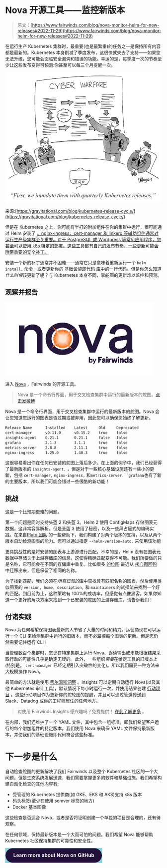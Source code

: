 # Nova 开源工具——监控新版本

> 原文：[https://www.fairwinds.com/blog/nova-monitor-helm-for-new-releases#2022-11-29](https://www.fairwinds.com/blog/nova-monitor-helm-for-new-releases#2022-11-29)

 在运行生产 Kubernetes 集群时，最重要(也是最繁重)的任务之一是保持所有内容都是最新的。Kubernetes 本身削减了季度发布，这很快就失去了支持——如果您无法升级，您可能会面临安全漏洞和错误的功能。幸运的是，每季度一次的节奏至少让这些发布变得可预测:你甚至可以每三个月提醒一次。

![Cyber warfare cartoon "First we inundate them with quarterly Kubernetes releases."](img/d977bb68609f7989ebb9f3e0f4c9743f.png)

来源:[https://gravitational.com/blog/kubernetes-release-cycle/](https://gravitational.com/blog/kubernetes-release-cycle/)

但是在 Kubernetes 之上，你可能有半打的附加组件在你的集群中运行，很可能通过 Helm 安装了 [。nginx-ingress、cert-manager 和 linkerd 等辅助组件通常对运行生产级集群至关重要。对于 PostgreSQL 或 Wordpress 等常见应用程序，您甚至可以使用 k8s 特定的部署。这些工具都有自己的发布节奏，一些更新可能会附带重要的安全补丁。](https://helm.sh/)

安装一个新的补丁通常并不困难——通常它只是意味着重新运行一个 `helm install,` 命令，或者更新你的 [基础设施即代码](https://www.fairwinds.com/blog/why-infrastructure-as-code-kubernetes) 库中的一行代码。但是你怎么知道*什么时候*该更新了呢？与 Kubernetes 本身不同，掌舵图的更新难以监控和预测。

## **观察并报告**

![Nova_bfw_color](img/6de3d5b115b20dfc52e623be4eb8139c.png)

进入 [Nova](https://github.com/FairwindsOps/Nova/) ，Fairwinds 的开源工具。

> Nova 是一个命令行界面，用于交叉检查集群中运行的最新版本的舵图。[点击发微博](https://ctt.ac/8q0Af)

Nova 是一个命令行界面，用于交叉检查集群中运行的最新版本的舵图。Nova 会让您知道您运行的图表是否过期或被弃用，因此您可以确保您始终了解更新。

```
Release Name      Installed    Latest     Old     Deprecated
cert-manager      v0.11.0      v0.15.2    true    false
insights-agent    0.21.1       0.21.1     false   false
grafana           2.1.3        3.1.1      true    false
metrics-server    2.8.8        2.11.1     true    false
nginx-ingress     1.25.0       1.40.3     true    false 
```

这很容易看出你在任何已安装的舵图上落后多少。在上面的例子中，我们已经获得了最新版本的 `insights-agent,` ，但是对于一些核心基础设施还有一些小的更新，包括 `cert-manager,` `nginx-ingress,` 和`metrics-server.``grafana`也有了新的主要版本，所以我们可能会错过一些很酷的新功能！

## **挑战**

这是一个比预期更难的问题。

第一个问题是同时支持头盔 2 和头盔 3。Helm 2 使用 ConfigMaps 存储图表元数据，这非常容易解析。但是圣盔 3 使用了秘密，以及一些拜占庭式的编码实践。在来自[Pluto 团队](https://www.fairwinds.com/blog/kubernetes-easily-find-deprecated-api-versions-with-pluto) 的一些帮助下，我们构建了对两个版本的支持，以及从两个版本自动检测图表的能力。您可以通过指定 `--helm-version=auto.` 来使用该功能

更具挑战性的是将安装的图表与上游源进行匹配。不幸的是，Helm 没有在图表元数据中存储关于上游存储库的信息，这使得精确匹配变得不可能。我们所要做的只是名称，它可能会在不同的存储库中重复。比如很多 [的位图](https://github.com/bitnami/charts/) 最近从 [核心图回购](https://github.com/helm/charts/) 中迁移出来，但是保留了相同的名称。

为了找到匹配，我们必须在*所有已知的*库中查找具有匹配名称的图表，然后使用类似图表的 `version, home, description,` 和 `maintainers` 的试探法来找到一个好的匹配。到目前为止，这种策略有 100%的成功率，但感觉有点像黑客。如果你知道一个更好的解决方案来找到一个已安装的舵图的上游存储库，请告诉我们！

## **付诸实践**

Nova 为任何希望保持图表最新的人节省了大量的时间和精力。运营商现在可以运行一个 CLI 来检测集群中运行的旧版本，而不必监控每个图表的更新。但是您仍然需要记住运行 CLI！

当管理数百个集群时，忘记在特定集群上运行 Nova、误读输出或未能根据结果采取行动的可能性几乎是确定无疑的。此外，一些组织*需要*在给定工具的旧版本上(特别是， `cert-manager` 已经定期引入突破性的变化)。所以我们需要一种方法来大规模操作 Nova。

最简单的方法就是使用 [费尔温斯洞察](https://www.fairwinds.com/insights) 。Insights 可以定期自动运行 Nova(以及其他 Kubernetes 审计工具)，默认情况下每小时运行一次，并使用结果创建 [行动项目](https://insights.docs.fairwinds.com/features/action-items/) 。这些行动项目作为更新你的舵轮图的提醒，并且可以通过管道传送到 Slack、Datadog 或你的工程师居住的任何地方。

> 对使用 Fairwinds Insights 感兴趣吗？免费提供！ [在此了解更多](https://www.fairwinds.com/coming-soon) 。

在内部，我们还维护了一个 YAML 文件，其中包含一组标准，即我们希望客户运行的每个附加组件的特定版本。我们使用 Nova 来确保 YAML 文件保持最新版本，并使我们的基础设施即代码符合这些标准。

# **下一步是什么**

自动检查舵图的更新解决了我们 Fairwinds 以及整个 Kubernetes 社区的一个大问题。但是生态系统发展迅速，我们需要掌握更多的软件和基础设施。我们希望构建自动化检查的其他内容有:

*   受管理的 Kubernetes 提供商(如 GKE、EKS 和 AKS)支持 k8s 版本
*   码头标签(至少在使用 semver 标签的地方)
*   Docker 基本图像

这些检查是否适合 Nova，或者是否将证明创建一个单独的项目是合理的，还有待观察。

在任何领域，保持最新版本是一个大而可怕的问题。我们希望 Nova 能够帮助 Kubernetes 社区保持集群的可靠性和安全性。

[![Learn more about Nova on GitHub](img/9ede2c520464347c2e3b693e7d193fef.png)](https://cta-redirect.hubspot.com/cta/redirect/2184645/d2b9e53c-d330-4668-b630-7fae9ad73f61)